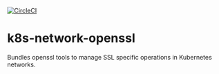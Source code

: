 [![CircleCI](https://circleci.com/gh/giantswarm/k8s-network-openssl.svg?&style=shield&circle-token=f07dffa320e2495687229027a81885525b5aa19c)](https://circleci.com/gh/giantswarm/k8s-network-openssl)

# k8s-network-openssl
Bundles openssl tools to manage SSL specific operations in Kubernetes networks.
